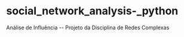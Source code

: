 # social_network_analysis-_python
Análise de Influência -- Projeto da Disciplina de Redes Complexas
